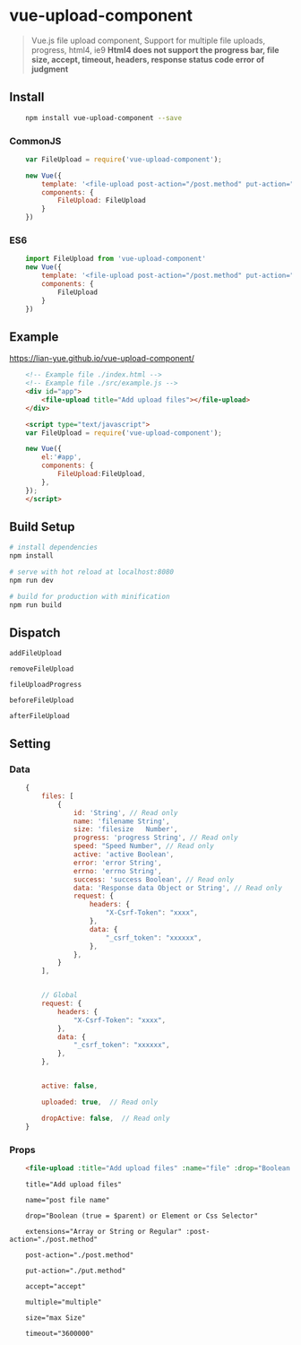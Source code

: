 # vue-upload-component

> Vue.js file upload component, Support for multiple file uploads, progress, html4, ie9
**Html4 does not support the progress bar, file size, accept, timeout, headers, response status code error of judgment**



## Install

``` bash
    npm install vue-upload-component --save
```
### CommonJS
```js
    var FileUpload = require('vue-upload-component');

    new Vue({
        template: '<file-upload post-action="/post.method" put-action="/put.method"></file-upload>',
        components: {
            FileUpload: FileUpload
        }
    })

```

### ES6
```js
    import FileUpload from 'vue-upload-component'
    new Vue({
        template: '<file-upload post-action="/post.method" put-action="/put.method"></file-upload>',
        components: {
            FileUpload
        }
    })

```


## Example

https://lian-yue.github.io/vue-upload-component/

``` html
    <!-- Example file ./index.html -->
    <!-- Example file ./src/example.js -->
    <div id="app">
        <file-upload title="Add upload files"></file-upload>
    </div>

    <script type="text/javascript">
    var FileUpload = require('vue-upload-component');

    new Vue({
        el:'#app',
        components: {
            FileUpload:FileUpload,
        },
    });
    </script>
```

## Build Setup

``` bash
# install dependencies
npm install

# serve with hot reload at localhost:8080
npm run dev

# build for production with minification
npm run build
```


## Dispatch
    addFileUpload

    removeFileUpload

    fileUploadProgress

    beforeFileUpload

    afterFileUpload




## Setting

### Data
``` js
    {
        files: [
            {
                id: 'String', // Read only
                name: 'filename String',
                size: 'filesize   Number',
                progress: 'progress String', // Read only
                speed: "Speed Number", // Read only
                active: 'active Boolean',
                error: 'error String',
                errno: 'errno String',
                success: 'success Boolean', // Read only
                data: 'Response data Object or String', // Read only
                request: {
                    headers: {
                        "X-Csrf-Token": "xxxx",
                    },
                    data: {
                        "_csrf_token": "xxxxxx",
                    },
                },
            }
        ],


        // Global
        request: {
            headers: {
                "X-Csrf-Token": "xxxx",
            },
            data: {
                "_csrf_token": "xxxxxx",
            },
        },


        active: false,

        uploaded: true,  // Read only

        dropActive: false,  // Read only
    }
```


### Props
``` html
    <file-upload :title="Add upload files" :name="file" :drop="Boolean (true = $parent) or Element or Css Selector" :extensions="Array or String or Regular" :post-action="./post.method" :put-action="./put.method" :accept="accept"  :multiple="multiple" :size="size" :timeout="3600000"></file-upload>
```

```
    title="Add upload files"

    name="post file name"

    drop="Boolean (true = $parent) or Element or Css Selector"

    extensions="Array or String or Regular" :post-action="./post.method"

    post-action="./post.method"

    put-action="./put.method"

    accept="accept"

    multiple="multiple"

    size="max Size"

    timeout="3600000"

```
